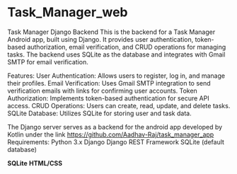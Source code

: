 # Task_Manager_web

Task Manager Django Backend
This is the backend for a Task Manager Android app, built using Django. It provides user authentication, token-based authorization, email verification, and CRUD operations for managing tasks. The backend uses SQLite as the database and integrates with Gmail SMTP for email verification.

Features:
User Authentication: Allows users to register, log in, and manage their profiles.
Email Verification: Uses Gmail SMTP integration to send verification emails with links for confirming user accounts.
Token Authorization: Implements token-based authentication for secure API access.
CRUD Operations: Users can create, read, update, and delete tasks.
SQLite Database: Utilizes SQLite for storing user and task data.

The Django server serves as a backend for the android app developed by Kotlin  under the link https://github.com/Aadhav-Raj/task_manager_app
Requirements:
Python 3.x
Django
Django REST Framework
SQLite (default database)

**SQLite**
**HTML/CSS**
